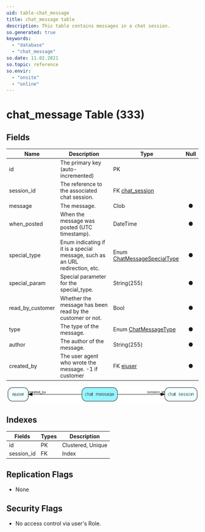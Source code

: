 ```yaml
---
uid: table-chat_message
title: chat_message table
description: This table contains messages in a chat session.
so.generated: true
keywords:
  - "database"
  - "chat_message"
so.date: 11.02.2021
so.topic: reference
so.envir:
  - "onsite"
  - "online"
---
```


# chat\_message Table (333)

## Fields

| Name | Description | Type | Null |
|------|-------------|------|:----:|
|id|The primary key (auto-incremented)|PK| |
|session\_id|The reference to the associated chat session.|FK [chat_session](chat-session.md)| |
|message|The message.|Clob|&#x25CF;|
|when\_posted|When the message was posted (UTC timestamp).|DateTime|&#x25CF;|
|special\_type|Enum indicating if it is a special message, such as an URL redirection, etc.|Enum [ChatMessageSpecialType](enums/chatmessagespecialtype.md)|&#x25CF;|
|special\_param|Special parameter for the special_type.|String(255)|&#x25CF;|
|read\_by\_customer|Whether the message has been read by the customer or not.|Bool|&#x25CF;|
|type|The type of the message.|Enum [ChatMessageType](enums/chatmessagetype.md)|&#x25CF;|
|author|The author of the message.|String(255)|&#x25CF;|
|created\_by|The user agent who wrote the message. -1 if customer|FK [ejuser](ejuser.md)|&#x25CF;|


![chat_message table relationship diagram](./media/chat_message.png)

## Indexes

| Fields | Types | Description |
|--------|-------|-------------|
|id |PK |Clustered, Unique |
|session\_id |FK |Index |

## Replication Flags

* None

## Security Flags

* No access control via user's Role.

